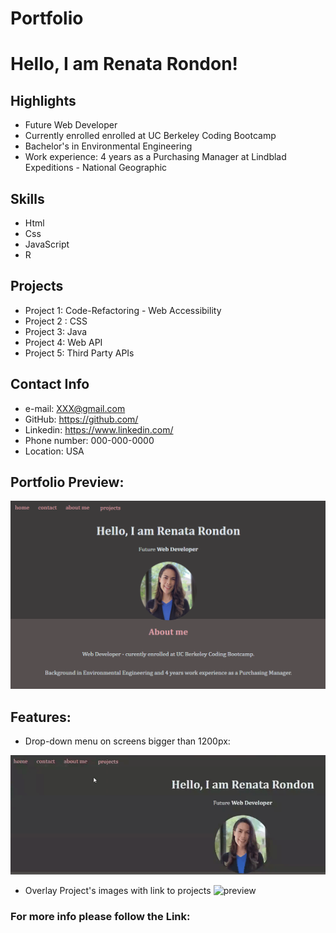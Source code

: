 # Portfolio

# Hello, I am Renata Rondon!


## Highlights
- Future Web Developer
- Currently enrolled enrolled at UC Berkeley Coding Bootcamp
- Bachelor's in Environmental Engineering
- Work experience: 4 years as a Purchasing Manager at Lindblad Expeditions - National Geographic


## Skills
 - Html
 - Css
 - JavaScript
 - R 

## Projects

- Project 1: Code-Refactoring - Web Accessibility
- Project 2 : CSS 
- Project 3: Java
- Project 4: Web API
- Project 5: Third Party APIs


## Contact Info

 - e-mail: XXX@gmail.com
 - GitHub: https://github.com/
 - Linkedin: https://www.linkedin.com/
 - Phone number: 000-000-0000
 - Location: USA

## Portfolio Preview:

 ![preview](.\assets\screenshots\preview.PNG "Preview Portfolio")

## Features:

- Drop-down menu on screens bigger than 1200px:

![preview](.\assets\screenshots\drop-down-menu.gif "Preview Portfolio")

- Overlay Project's images with link to projects
![preview](.\assets\screenshots\image-overlay-link.gif "Overlay link")



### For more info please follow the Link:


